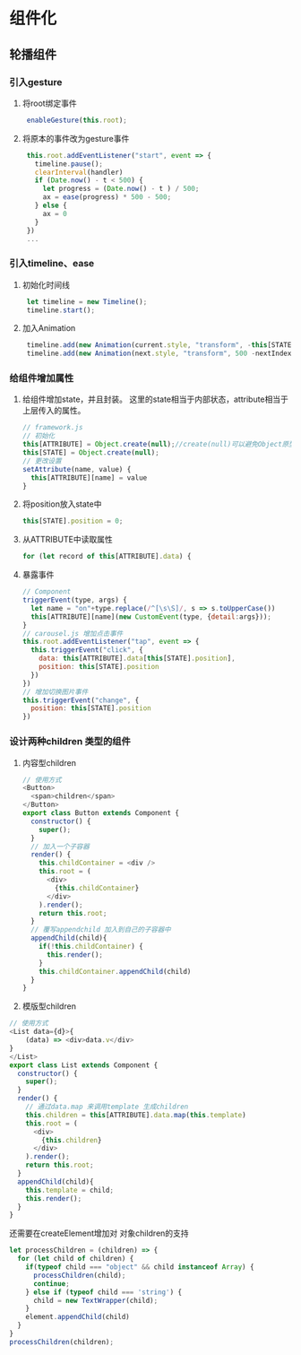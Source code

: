 # 组件化

## 轮播组件

### 引入gesture

1. 将root绑定事件

     ```javascript
      enableGesture(this.root);
     ```

2. 将原本的事件改为gesture事件

     ```javascript
      this.root.addEventListener("start", event => {
        timeline.pause();
        clearInterval(handler)
        if (Date.now() - t < 500) {
          let progress = (Date.now() - t ) / 500;
          ax = ease(progress) * 500 - 500;
        } else {
          ax = 0
        }
      })
      ...
     ```

### 引入timeline、ease

1. 初始化时间线

   ```javascript
    let timeline = new Timeline();
    timeline.start();
   ```

2. 加入Animation

   ```javascript
    timeline.add(new Animation(current.style, "transform", -this[STATE].position * 500, -500 - this[STATE].position*500, 500, 0, ease, v => `translateX(${v}px)`))
    timeline.add(new Animation(next.style, "transform", 500 -nextIndex * 500, - nextIndex*500, 500, 0, ease, v => `translateX(${v}px)`))
   ```


### 给组件增加属性

1. 给组件增加state，并且封装。 这里的state相当于内部状态，attribute相当于上层传入的属性。

   ```javascript
   // framework.js
   // 初始化
   this[ATTRIBUTE] = Object.create(null);//create(null)可以避免Object原型链的干扰
   this[STATE] = Object.create(null);
   // 更改设置
   setAttribute(name, value) {
     this[ATTRIBUTE][name] = value
   }
   ```

2. 将position放入state中

   ```javascript
   this[STATE].position = 0;
   ```

3. 从ATTRIBUTE中读取属性

   ```javascript
   for (let record of this[ATTRIBUTE].data) {
   ```

4. 暴露事件

   ```javascript
   // Component
   triggerEvent(type, args) {
     let name = "on"+type.replace(/^[\s\S]/, s => s.toUpperCase())
     this[ATTRIBUTE][name](new CustomEvent(type, {detail:args}));
   }
   // carousel.js 增加点击事件
   this.root.addEventListener("tap", event => {
     this.triggerEvent("click", {
       data: this[ATTRIBUTE].data[this[STATE].position],
       position: this[STATE].position
     })
   })
   // 增加切换图片事件
   this.triggerEvent("change", {
     position: this[STATE].position
   })
   ```

### 设计两种children 类型的组件

1. 内容型children

   ```javascript
   // 使用方式
   <Button>
     <span>children</span>
   </Button>
   export class Button extends Component {
     constructor() {
       super();
     }
     // 加入一个子容器
     render() {
       this.childContainer = <div />
       this.root = (
         <div>
           {this.childContainer}
         </div>
       ).render();
       return this.root;
     }
     // 覆写appendchild 加入到自己的子容器中
     appendChild(child){
       if(!this.childContainer) {
         this.render();
       }
       this.childContainer.appendChild(child)
     }
   }
   ```

2. 模版型children

```javascript
// 使用方式
<List data={d}>{
	(data) => <div>data.v</div>  
}
</List>
export class List extends Component {
  constructor() {
    super();
  }
  render() {
    // 通过data.map 来调用template 生成children
    this.children = this[ATTRIBUTE].data.map(this.template)
    this.root = (
      <div>
        {this.children}
      </div>
    ).render();
    return this.root;
  }
  appendChild(child){
    this.template = child;
    this.render();
  }
}
```

还需要在createElement增加对 对象children的支持

```javascript
let processChildren = (children) => {
  for (let child of children) {
    if(typeof child === "object" && child instanceof Array) {
      processChildren(child);
      continue;
    } else if (typeof child === 'string') {
      child = new TextWrapper(child);
    }
    element.appendChild(child)
  }
}
processChildren(children);
```

